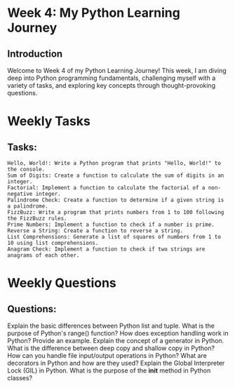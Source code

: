 # Week 4: My Python Learning Journey
## Introduction
Welcome to Week 4 of my Python Learning Journey! This week, I am diving deep into Python programming fundamentals, challenging myself with a variety of tasks, and exploring key concepts through thought-provoking questions.

# Weekly Tasks
## Tasks:
```
Hello, World!: Write a Python program that prints "Hello, World!" to the console.
Sum of Digits: Create a function to calculate the sum of digits in an integer.
Factorial: Implement a function to calculate the factorial of a non-negative integer.
Palindrome Check: Create a function to determine if a given string is a palindrome.
FizzBuzz: Write a program that prints numbers from 1 to 100 following the FizzBuzz rules.
Prime Numbers: Implement a function to check if a number is prime.
Reverse a String: Create a function to reverse a string.
List Comprehensions: Generate a list of squares of numbers from 1 to 10 using list comprehensions.
Anagram Check: Implement a function to check if two strings are anagrams of each other.
```
# Weekly Questions
## Questions:
Explain the basic differences between Python list and tuple.
What is the purpose of Python's range() function?
How does exception handling work in Python? Provide an example.
Explain the concept of a generator in Python.
What is the difference between deep copy and shallow copy in Python?
How can you handle file input/output operations in Python?
What are decorators in Python and how are they used?
Explain the Global Interpreter Lock (GIL) in Python.
What is the purpose of the __init__ method in Python classes?